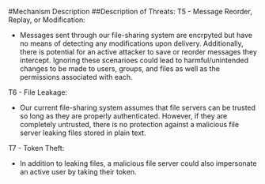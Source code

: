 #Mechanism Description
##Description of Threats:
T5 - Message Reorder, Replay, or Modification:
- Messages sent through our file-sharing system are encrpyted but have no means of detecting any modifications upon delivery.
Additionally, there is potential for an active attacker to save or reorder messages they intercept. Ignoring these scenarioes could
lead to harmful/unintended changes to be made to users, groups, and files as well as the permissions associated with each. 

T6 - File Leakage:
- Our current file-sharing system assumes that file servers can be trusted so long as they are properly authenticated. However, if they
are completely untrusted, there is no protection against a malicious file server leaking files stored in plain text. 

T7 - Token Theft:
- In addition to leaking files, a malicious file server could also impersonate an active user by taking their token. 

